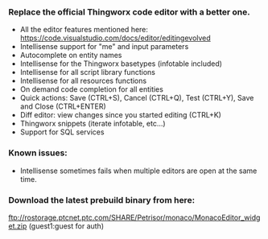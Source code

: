 ### Replace the official Thingworx code editor with a better one.

* All the editor features mentioned here: https://code.visualstudio.com/docs/editor/editingevolved
* Intellisense support for "me" and input parameters
* Autocomplete on entity names
* Intellisense for the Thingworx basetypes (infotable included)
* Intellisense for all script library functions
* Intellisense for all resources functions
* On demand code completion for all entities
* Quick actions: Save (CTRL+S), Cancel (CTRL+Q), Test (CTRL+Y), Save and Close (CTRL+ENTER)
* Diff editor: view changes since you started editing (CTRL+K)
* Thingworx snippets (iterate infotable, etc...)
* Support for SQL services

### Known issues:
 * Intellisense sometimes fails when multiple editors are open at the same time. 

### Download the latest prebuild binary from here:
ftp://rostorage.ptcnet.ptc.com/SHARE/Petrisor/monaco/MonacoEditor_widget.zip (guest1:guest for auth)
